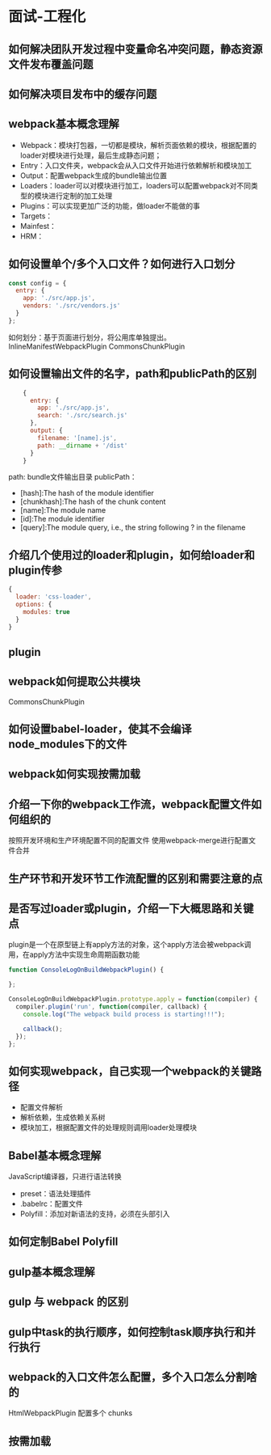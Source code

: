 # 面试-工程化

## 如何解决团队开发过程中变量命名冲突问题，静态资源文件发布覆盖问题

## 如何解决项目发布中的缓存问题

## webpack基本概念理解

+ Webpack：模块打包器，一切都是模块，解析页面依赖的模块，根据配置的loader对模块进行处理，最后生成静态问题；
+ Entry：入口文件夹，webpack会从入口文件开始进行依赖解析和模块加工
+ Output：配置webpack生成的bundle输出位置
+ Loaders：loader可以对模块进行加工，loaders可以配置webpack对不同类型的模块进行定制的加工处理
+ Plugins：可以实现更加广泛的功能，做loader不能做的事
+ Targets：
+ Mainfest：
+ HRM：

## 如何设置单个/多个入口文件？如何进行入口划分

``` js
const config = {
  entry: {
    app: './src/app.js',
    vendors: './src/vendors.js'
  }
};
```

如何划分：基于页面进行划分，将公用库单独提出。
InlineManifestWebpackPlugin
CommonsChunkPlugin

## 如何设置输出文件的名字，path和publicPath的区别

``` js
    {
      entry: {
        app: './src/app.js',
        search: './src/search.js'
      },
      output: {
        filename: '[name].js',
        path: __dirname + '/dist'
      }
    }
```

path: bundle文件输出目录
publicPath：

+ [hash]:The hash of the module identifier
+ [chunkhash]:The hash of the chunk content
+ [name]:The module name
+ [id]:The module identifier
+ [query]:The module query, i.e., the string following ? in the filename

## 介绍几个使用过的loader和plugin，如何给loader和plugin传参

``` js
{
  loader: 'css-loader',
  options: {
    modules: true
  }
}
```

## plugin

## webpack如何提取公共模块

CommonsChunkPlugin

## 如何设置babel-loader，使其不会编译node_modules下的文件

## webpack如何实现按需加载

## 介绍一下你的webpack工作流，webpack配置文件如何组织的

按照开发环境和生产环境配置不同的配置文件
使用webpack-merge进行配置文件合并

## 生产环节和开发环节工作流配置的区别和需要注意的点

## 是否写过loader或plugin，介绍一下大概思路和关键点

plugin是一个在原型链上有apply方法的对象，这个apply方法会被webpack调用，在apply方法中实现生命周期函数功能

``` js
function ConsoleLogOnBuildWebpackPlugin() {

};

ConsoleLogOnBuildWebpackPlugin.prototype.apply = function(compiler) {
  compiler.plugin('run', function(compiler, callback) {
    console.log("The webpack build process is starting!!!");

    callback();
  });
};
```

## 如何实现webpack，自己实现一个webpack的关键路径

+ 配置文件解析
+ 解析依赖，生成依赖关系树
+ 模块加工，根据配置文件的处理规则调用loader处理模块

## Babel基本概念理解

JavaScript编译器，只进行语法转换

+ preset：语法处理插件
+ .babelrc：配置文件
+ Polyfill：添加对新语法的支持，必须在头部引入

## 如何定制Babel Polyfill

## gulp基本概念理解

## gulp 与 webpack 的区别

## gulp中task的执行顺序，如何控制task顺序执行和并行执行

## webpack的入口文件怎么配置，多个入口怎么分割啥的

HtmlWebpackPlugin 配置多个 chunks

## 按需加载
